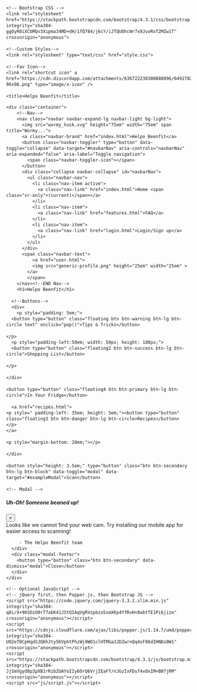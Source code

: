 
<html lang="en">
  <head>
    <meta charset="utf-8">
    <meta name="viewport" content="width=device-width, initial-scale=1, shrink-to-fit=no">

    <!-- Bootstrap CSS -->
    <link rel="stylesheet" href="https://stackpath.bootstrapcdn.com/bootstrap/4.3.1/css/bootstrap.min.css" integrity="sha384-ggOyR0iXCbMQv3Xipma34MD+dH/1fQ784/j6cY/iJTQUOhcWr7x9JvoRxT2MZw1T" crossorigin="anonymous">

    <!--Custom Styles-->
    <link rel="stylesheet" type="text/css" href="style.css">
    
    <!--Fav Icon-->
    <link rel="shortcut icon" a href="https://cdn.discordapp.com/attachments/636722238300880896/649278299868233728/favicon-96x96.png" type="image/x-icon" />
    
    <title>Helpo Beenfit</title>
  </head>
  <body>
  

    <div class="container">
        <!--Nav-->
        <nav class="navbar navbar-expand-lg navbar-light bg-light">
          <img src="wormy_husk.svg" height="75em" width="75em" span title="Wormy...">
          <a class="navbar-brand" href="index.html">Helpo Beenfit</a>
          <button class="navbar-toggler" type="button" data-toggle="collapse" data-target="#navbarNav" aria-controls="navbarNav" aria-expanded="false" aria-label="Toggle navigation">
            <span class="navbar-toggler-icon"></span>
          </button>
          <div class="collapse navbar-collapse" id="navbarNav">
            <ul class="navbar-nav">
              <li class="nav-item active">
                <a class="nav-link" href="index.html">Home <span class="sr-only">(current)</span></a>
              </li>
              <li class="nav-item">
                <a class="nav-link" href="features.html">FAQ</a>
              </li>
              <li class="nav-item">
                <a class="nav-link" href="login.html">Login/Sign up</a>
              </li>
            </ul>
          </div>
          <span class="navbar-text">
              <a href="user.html">
              <img src="generic-profile.png" height="25em" width="25em" >
            </a>
            </span>
        </nav><!--END Nav-->
        <h1>Helpo Beenfit</h1>

      <!--Buttons-->
      <div>
        <p style="padding: 5em;">
      <button type="button" class="floating btn btn-warning btn-lg btn-circle text" onclick="pop()">Tips & Tricks</button>
      
    </p>
      <p style="padding-left:50em; width: 50px; height: 100px;">
      <button type="button" class="floating2 btn btn-success btn-lg btn-circle">Shopping List</button>
      
    </p>

    </div>
      
    <button type="button" class="floating4 btn btn-primary btn-lg btn-circle">In Your Fridge</button>
      
      <a href="recipes.html">
    <p style=" padding-left: 35em; height: 5em;"><button type="button" class="floating3 btn btn-danger btn-lg btn-circle>Recipes</button>
    </p>
    </a>

    <p style="margin-bottom: 20em;"></p>

    </div>

    <button style="height: 3.5em;" type="button" class="btn btn-secondary btn-lg btn-block" data-toggle="modal" data-target="#exampleModal">Scan</button>

    <!-- Modal -->
<div class="modal fade" id="exampleModal" tabindex="-1" role="dialog" aria-labelledby="exampleModalLabel" aria-hidden="true">
  <div class="modal-dialog" role="document">
    <div class="modal-content">
      <div class="modal-header">
        <h5 class="modal-title" id="exampleModalLabel">Uh-Oh! Someone beaned up!</h5>
        <button type="button" class="close" data-dismiss="modal" aria-label="Close">
          <span aria-hidden="true">&times;</span>
        </button>
      </div>
      <div class="modal-body">
        Looks like we cannot find your web cam. Try installing our mobile app for easier access to scanning!

         - The Helpo Beenfit team
      </div>
      <div class="modal-footer">
        <button type="button" class="btn btn-secondary" data-dismiss="modal">Close</button>
      </div>
    </div>
  </div>
</div>

 
    <!-- Optional JavaScript -->
    <!-- jQuery first, then Popper.js, then Bootstrap JS -->
    <script src="https://code.jquery.com/jquery-3.3.1.slim.min.js" integrity="sha384-q8i/X+965DzO0rT7abK41JStQIAqVgRVzpbzo5smXKp4YfRvH+8abtTE1Pi6jizo" crossorigin="anonymous"></script>
    <script src="https://cdnjs.cloudflare.com/ajax/libs/popper.js/1.14.7/umd/popper.min.js" integrity="sha384-UO2eT0CpHqdSJQ6hJty5KVphtPhzWj9WO1clHTMGa3JDZwrnQq4sF86dIHNDz0W1" crossorigin="anonymous"></script>
    <script src="https://stackpath.bootstrapcdn.com/bootstrap/4.3.1/js/bootstrap.min.js" integrity="sha384-JjSmVgyd0p3pXB1rRibZUAYoIIy6OrQ6VrjIEaFf/nJGzIxFDsf4x0xIM+B07jRM" crossorigin="anonymous"></script>
    <script src="js/script.js"></script>
  </body>
</html>
